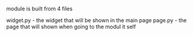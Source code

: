 module is built from 4 files

widget.py - the widget that will be shown in the main page
page.py - the page that will shown when going to the modul it self
